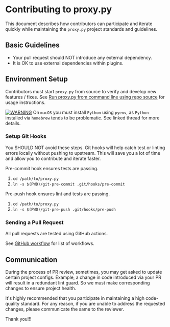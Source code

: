 # Contributing to proxy.py

This document describes how contributors can participate and iterate quickly while maintaining the `proxy.py` project standards and guidelines.

## Basic Guidelines

* Your pull request should NOT introduce any external dependency.
* It is OK to use external dependencies within plugins.

## Environment Setup

Contributors must start `proxy.py` from source to verify and develop new features / fixes.  See [Run proxy.py from command line using repo source](#from-command-line-using-repo-source) for usage instructions.

[![WARNING](https://img.shields.io/static/v1?label=MacOS&message=warning&color=red)](https://github.com/abhinavsingh/proxy.py/issues/642#issuecomment-960819271) On `macOS` you must install `Python` using `pyenv`, as `Python` installed via `homebrew` tends to be problematic.  See linked thread for more details.

### Setup Git Hooks

You SHOULD NOT avoid these steps.  Git hooks will help catch test or linting errors locally without pushing to upstream.  This will save you a lot of time and allow you to contribute and iterate faster.

Pre-commit hook ensures tests are passing.

1. `cd /path/to/proxy.py`
2. `ln -s $(PWD)/git-pre-commit .git/hooks/pre-commit`

Pre-push hook ensures lint and tests are passing.

1. `cd /path/to/proxy.py`
2. `ln -s $(PWD)/git-pre-push .git/hooks/pre-push`

### Sending a Pull Request

All pull requests are tested using GitHub actions.

See [GitHub workflow](https://github.com/abhinavsingh/proxy.py/tree/develop/.github/workflows) for list of workflows.

## Communication

During the process of PR review, sometimes, you may get asked to update certain project configs.  Example, a change in code introduced via your PR will result in a redundant lint guard.  So we must make corresponding changes to ensure project health.

It's highly recommended that you participate in maintaining a high code-quality standard.  For any reason, if you are unable to address the requested changes, please communicate the same to the reviewer.

Thank you!!!
